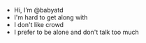 - Hi, I’m @babyatd
- I'm hard to get along with
- I don't like crowd
- I prefer to be alone and don't talk too much
<!---
babyatd/babyatd is a ✨ special ✨ repository because its `README.md` (this file) appears on your GitHub profile.
You can click the Preview link to take a look at your changes.
--->
